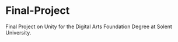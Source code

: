 # Final-Project

Final Project on Unity for the Digital Arts Foundation Degree at Solent University.
